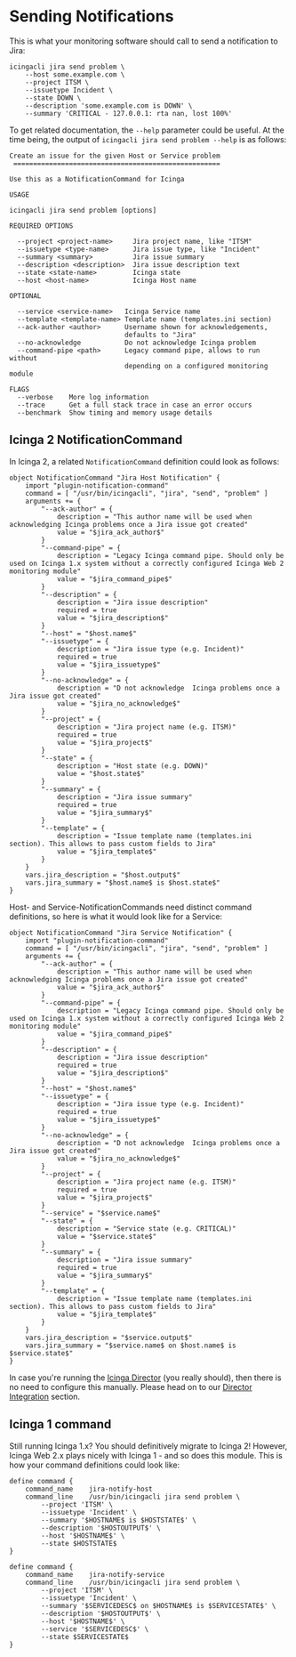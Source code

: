 Sending Notifications
=====================

This is what your monitoring software should call to send a notification to Jira:

    icingacli jira send problem \
        --host some.example.com \
        --project ITSM \
        --issuetype Incident \
        --state DOWN \
        --description 'some.example.com is DOWN' \
        --summary 'CRITICAL - 127.0.0.1: rta nan, lost 100%'

To get related documentation, the `--help` parameter could be useful. At the
time being, the output of `icingacli jira send problem --help` is as follows:

```
Create an issue for the given Host or Service problem
 ====================================================

Use this as a NotificationCommand for Icinga

USAGE

icingacli jira send problem [options]

REQUIRED OPTIONS

  --project <project-name>     Jira project name, like "ITSM"
  --issuetype <type-name>      Jira issue type, like "Incident"
  --summary <summary>          Jira issue summary
  --description <description>  Jira issue description text
  --state <state-name>         Icinga state
  --host <host-name>           Icinga Host name

OPTIONAL

  --service <service-name>   Icinga Service name
  --template <template-name> Template name (templates.ini section)
  --ack-author <author>      Username shown for acknowledgements,
                             defaults to "Jira"
  --no-acknowledge           Do not acknowledge Icinga problem
  --command-pipe <path>      Legacy command pipe, allows to run without
                             depending on a configured monitoring module

FLAGS
  --verbose    More log information
  --trace      Get a full stack trace in case an error occurs
  --benchmark  Show timing and memory usage details
```

Icinga 2 NotificationCommand
----------------------------

In Icinga 2, a related `NotificationCommand` definition could look as follows:

```
object NotificationCommand "Jira Host Notification" {
    import "plugin-notification-command"
    command = [ "/usr/bin/icingacli", "jira", "send", "problem" ]
    arguments += {
        "--ack-author" = {
            description = "This author name will be used when acknowledging Icinga problems once a Jira issue got created"
            value = "$jira_ack_author$"
        }
        "--command-pipe" = {
            description = "Legacy Icinga command pipe. Should only be used on Icinga 1.x system without a correctly configured Icinga Web 2 monitoring module"
            value = "$jira_command_pipe$"
        }
        "--description" = {
            description = "Jira issue description"
            required = true
            value = "$jira_description$"
        }
        "--host" = "$host.name$"
        "--issuetype" = {
            description = "Jira issue type (e.g. Incident)"
            required = true
            value = "$jira_issuetype$"
        }
        "--no-acknowledge" = {
            description = "D not acknowledge  Icinga problems once a Jira issue got created"
            value = "$jira_no_acknowledge$"
        }
        "--project" = {
            description = "Jira project name (e.g. ITSM)"
            required = true
            value = "$jira_project$"
        }
        "--state" = {
            description = "Host state (e.g. DOWN)"
            value = "$host.state$"
        }
        "--summary" = {
            description = "Jira issue summary"
            required = true
            value = "$jira_summary$"
        }
        "--template" = {
            description = "Issue template name (templates.ini section). This allows to pass custom fields to Jira"
            value = "$jira_template$"
        }
    }
    vars.jira_description = "$host.output$"
    vars.jira_summary = "$host.name$ is $host.state$"
}
```

Host- and Service-NotificationCommands need distinct command definitions, so here
is what it would look like for a Service:

```
object NotificationCommand "Jira Service Notification" {
    import "plugin-notification-command"
    command = [ "/usr/bin/icingacli", "jira", "send", "problem" ]
    arguments += {
        "--ack-author" = {
            description = "This author name will be used when acknowledging Icinga problems once a Jira issue got created"
            value = "$jira_ack_author$"
        }
        "--command-pipe" = {
            description = "Legacy Icinga command pipe. Should only be used on Icinga 1.x system without a correctly configured Icinga Web 2 monitoring module"
            value = "$jira_command_pipe$"
        }
        "--description" = {
            description = "Jira issue description"
            required = true
            value = "$jira_description$"
        }
        "--host" = "$host.name$"
        "--issuetype" = {
            description = "Jira issue type (e.g. Incident)"
            required = true
            value = "$jira_issuetype$"
        }
        "--no-acknowledge" = {
            description = "D not acknowledge  Icinga problems once a Jira issue got created"
            value = "$jira_no_acknowledge$"
        }
        "--project" = {
            description = "Jira project name (e.g. ITSM)"
            required = true
            value = "$jira_project$"
        }
        "--service" = "$service.name$"
        "--state" = {
            description = "Service state (e.g. CRITICAL)"
            value = "$service.state$"
        }
        "--summary" = {
            description = "Jira issue summary"
            required = true
            value = "$jira_summary$"
        }
        "--template" = {
            description = "Issue template name (templates.ini section). This allows to pass custom fields to Jira"
            value = "$jira_template$"
        }
    }
    vars.jira_description = "$service.output$"
    vars.jira_summary = "$service.name$ on $host.name$ is $service.state$"
}
```

In case you're running the [Icinga Director](https://github.com/Icinga/icingaweb2-module-director)
(you really should), then there is no need to configure this manually. Please
head on to our [Director Integration](12-Director-Integration.md) section.

Icinga 1 command
----------------

Still running Icinga 1.x? You should definitively migrate to Icinga 2! However,
Icinga Web 2.x plays nicely with Icinga 1 - and so does this module. This is how
your command definitions could look like:

```
define command {
    command_name    jira-notify-host
    command_line    /usr/bin/icingacli jira send problem \
        --project 'ITSM' \
        --issuetype 'Incident' \
        --summary '$HOSTNAME$ is $HOSTSTATE$' \
        --description '$HOSTOUTPUT$' \
        --host '$HOSTNAME$' \
        --state $HOSTSTATE$
}

define command {
    command_name    jira-notify-service
    command_line    /usr/bin/icingacli jira send problem \
        --project 'ITSM' \
        --issuetype 'Incident' \
        --summary '$SERVICEDESC$ on $HOSTNAME$ is $SERVICESTATE$' \
        --description '$HOSTOUTPUT$' \
        --host '$HOSTNAME$' \
        --service '$SERVICEDESC$' \
        --state $SERVICESTATE$
}
```
